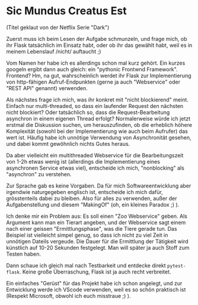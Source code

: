 # Sic Mundus Creatus Est

(Titel geklaut von der Netflix Serie "Dark")

Zuerst muss ich beim Lesen der Aufgabe schmunzeln, und frage mich, ob ihr Flask tatsächlich im Einsatz habt, oder ob ihr das gewählt habt, weil es in meinem Lebenslauf /nicht/ auftaucht ;)

Vom Namen her habe ich es allerdings schon mal kurz gehört. Ein kurzes googeln ergibt dann auch gleich: ein "pythonic Frontwnd Framework". Frontend? Hm, na gut, wahrscheinlich werdet ihr Flask zur Implementierung von http-fähigen Aufruf-Endpunkten (gerne ja auch "Webservice" oder "REST API" genannt) verwenden.

Als nächstes frage ich mich, was ihr konkret mit "nicht blockierend" meint. Einfach nur multi-threaded, so dass ein laufender Request den nächsten nicht blockiert? Oder tatsächlich so, dass die Request-Bearbeitung asynchron in einem eigenen Thread erfolgt? Normalerweise würde ich jetzt erstmal die Diskussion suchen, um herauszufinden, ob die erheblich höhere Komplexität (sowohl bei der Implementierung wie auch beim Aufrufer) das wert ist. Häufig habe ich unnötige Verwendung von Asynchronität gesehen, und dabei kommt gewöhnlich nichts Gutes heraus.

Da aber vielleicht ein multithreaded Webservice für die Bearbeitungszeit von 1-2h etwas wenig ist (allerdings die Implementierung eines asynchronen Service etwas viel), entscheide ich mich, "nonblocking" als "asynchron" zu verstehen.

Zur Sprache gab es keine Vorgaben. Da für mich Softwareentwicklung aber irgendwie naturgegeben englisch ist, entscheide ich mich dafür, grösstenteils dabei zu bleiben. Also für alles zu verwenden, außer der Aufgabenstellung und diesem "MakingOf" (oh, ein kleines Paradox ;) ).

Ich denke mir ein Problem aus: Es soll einen "Zoo Webservice" geben. Als Argument kann man ein Tierart angeben, und der Webservice sagt einem nach einer geissen "Ermittlungsphase", was die Tiere gerade tun. Das Beispiel ist vielleicht simpel genug, so dass ich nicht zu viel Zeit in unnötigen Dateils vergeude. Die Dauer für die Ermittlung der Tätigkeit wird künstlich auf 10-20 Sekunden festgelegt. Man will später ja auch Stoff zum Testen haben.

Dann schaue ich gleich mal nach Testbarkeit und entdecke direkt `pytest-flask`. Keine große Überraschung, Flask ist ja auch recht verbreitet.

Ein einfaches "Gerüst" für das Projekt habe ich schon angelegt, und zur Entwicklung werde ich VScode verwenden, weil es so schön praktisch ist (Respekt Microsoft, obwohl ich euch misstraue ;) ).
